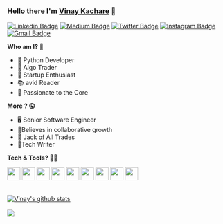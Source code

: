 <!-- in your header -->
<link rel="stylesheet" href="https://cdn.jsdelivr.net/gh/devicons/devicon@v2.11.0/devicon.min.css">

<!-- in your body -->


### Hello there I'm [Vinay Kachare](https://www.linkedin.com/in/vinaykachare/) 👋
[![Linkedin Badge](https://img.shields.io/badge/-vinaykachare-blue?style=flat&logo=Linkedin&logoColor=white&link=https://www.linkedin.com/in/vinaykachare/)](https://www.linkedin.com/in/vinaykachare/)
[![Medium Badge](https://img.shields.io/badge/-vinaykachare-000000?style=flat&labelColor=000000&logo=Medium&link=https://medium.com/@vinaykachare)](https://medium.com/@vinaykachare)
[![Twitter Badge](https://img.shields.io/badge/-KachareVinay-1ca0f1?style=flat&labelColor=1ca0f1&logo=twitter&logoColor=white&link=https://twitter.com/KachareVinay)](https://twitter.com/KachareVinay)
[![Instagram Badge](https://img.shields.io/badge/-vinaykachare-purple?style=flat&logo=instagram&logoColor=white&link=https://instagram:.com/vinaykachare/)](https://instagram.com/vinaykachare)
[![Gmail Badge](https://img.shields.io/badge/-vinaykachare-c14438?style=flat&logo=Gmail&logoColor=white&link=mailto:vinaykachare@gmail.com)](mailto:vinaykachare@gmail.com)

<b> Who am I? :thinking:</b>
- :snake: Python Developer
- :fox_face: Algo Trader
- :unicorn: Startup Enthusiast
- :books: avid Reader
- :blue_heart: Passionate to the Core

<b> More ? 😛</b>
- 🖥️ Senior Software Engineer
- 🤝Believes in collaborative growth
- :see_no_evil: Jack of All Trades
- 📝Tech Writer

<b>Tech & Tools? 🧑‍💻 </b>
<br />

<code><img height="30" src="https://user-images.githubusercontent.com/42674197/120060233-330a8980-c074-11eb-897d-2da29823f1c3.png"></code>
<code><img height="30" src="https://user-images.githubusercontent.com/42674197/120060371-220e4800-c075-11eb-9484-8aea8eee61ec.png"></code>
<code><img height="30" src="https://user-images.githubusercontent.com/42674197/120061432-df4f6e80-c07a-11eb-88f7-73add7e28fb8.png"></code>
<code><img height="30" src="https://user-images.githubusercontent.com/42674197/120061367-90093e00-c07a-11eb-9833-499e67ff7b37.jpg"></code>
<code><img height="30"  src="https://user-images.githubusercontent.com/42674197/120061220-cf835a80-c079-11eb-8438-a42f2f254239.png"></code>
<code><img height="30"  src="https://user-images.githubusercontent.com/42674197/120061247-f2157380-c079-11eb-8384-ff232c053be4.png"></code>
<code><img height="30"  src="https://user-images.githubusercontent.com/42674197/120061471-0d34b300-c07b-11eb-8611-a7f546993fe6.png"></code>
<code><img height="30"  src="https://user-images.githubusercontent.com/42674197/120061495-2e959f00-c07b-11eb-8c9e-f130822c9032.png"></code>
<code><img height="30"  src="https://user-images.githubusercontent.com/42674197/120061519-4a00aa00-c07b-11eb-8560-2c9e2e0ba9b2.png"></code>

<br />

<a href="#">
  <img align="center" src="https://github-readme-stats.vercel.app/api?username=vinaykachare&show_icons=true&include_all_commits=true&theme=material-palenight" alt="Vinay's github stats" />
</a>

<br />
<br />

  
<a href="https://github.com/vinaykachare/ZerodhaRequestToken">
  <img align="center" src="https://github-readme-stats.vercel.app/api/pin/?username=vinaykachare&repo=ZerodhaRequestToken&theme=material-palenight" />
</a>

<br />


